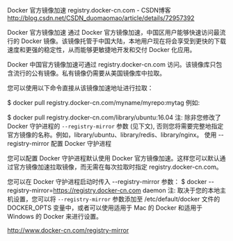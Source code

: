 

Docker 官方镜像加速 registry.docker-cn.com - CSDN博客 
http://blog.csdn.net/CSDN_duomaomao/article/details/72957392


Docker 官方镜像加速
通过 Docker 官方镜像加速，中国区用户能够快速访问最流行的 Docker 镜像。该镜像托管于中国大陆，本地用户现在将会享受到更快的下载速度和更强的稳定性，从而能够更敏捷地开发和交付 Docker 化应用。

Docker 中国官方镜像加速可通过 registry.docker-cn.com 访问。该镜像库只包含流行的公有镜像。私有镜像仍需要从美国镜像库中拉取。

您可以使用以下命令直接从该镜像加速地址进行拉取：

$ docker pull registry.docker-cn.com/myname/myrepo:mytag
例如:

$ docker pull registry.docker-cn.com/library/ubuntu:16.04
注: 除非您修改了 Docker 守护进程的 `--registry-mirror` 参数 (见下文), 否则您将需要完整地指定官方镜像的名称。例如，library/ubuntu、library/redis、library/nginx。
使用 --registry-mirror 配置 Docker 守护进程

您可以配置 Docker 守护进程默认使用 Docker 官方镜像加速。这样您可以默认通过官方镜像加速拉取镜像，而无需在每次拉取时指定 registry.docker-cn.com。

您可以在 Docker 守护进程启动时传入 --registry-mirror 参数：
$ docker --registry-mirror=https://registry.docker-cn.com daemon
注: 取决于您的本地主机设置，您可以将 `--registry-mirror` 参数添加至 /etc/default/docker 文件的 DOCKER_OPTS 变量中，或者可以使用适用于 Mac 的 Docker 和适用于 Windows 的 Docker 来进行设置。


http://www.docker-cn.com/registry-mirror  